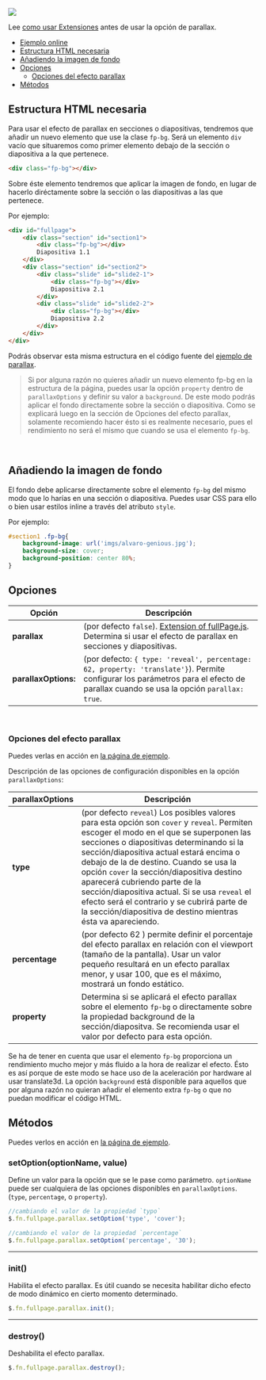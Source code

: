 ![](https://cloud.githubusercontent.com/assets/1706326/23580315/f28edab4-00f6-11e7-90f9-81ffafd77b0e.gif)

Lee [como usar Extensiones](https://github.com/alvarotrigo/fullPage.js/tree/master/lang/spanish#uso-de-extensiones) antes de usar la opción de parallax.
- [Ejemplo online](http://alvarotrigo.com/fullPage/extensions/parallax.html)
- [Estructura HTML necesaria](https://github.com/alvarotrigo/fullPage.js/blob/master/lang/spanish/parallax-extension.md#estructura-html-necesaria)
- [Añadiendo la imagen de fondo](https://github.com/alvarotrigo/fullPage.js/blob/master/lang/spanish/parallax-extension.md#a%C3%B1adiendo-la-imagen-de-fondo)
- [Opciones](https://github.com/alvarotrigo/fullPage.js/blob/master/lang/spanish/parallax-extension.md#opciones)
  - [Opciones del efecto parallax](https://github.com/alvarotrigo/fullPage.js/blob/master/lang/spanish/parallax-extension.md#opciones-del-efecto-parallax)
- [Métodos](https://github.com/alvarotrigo/fullPage.js/blob/master/lang/spanish/parallax-extension.md#m%C3%A9todos)

## Estructura HTML necesaria
Para usar el efecto de parallax en secciones o diapositivas, tendremos que añadir un nuevo elemento que use la clase `fp-bg`. Será un elemento `div` vacío que situaremos como primer elemento debajo de la sección o diapositiva a la que pertenece.

```html
<div class="fp-bg"></div>
```

Sobre éste elemento tendremos que aplicar la imagen de fondo, en lugar de hacerlo diréctamente sobre la sección o las diapositivas a las que pertenece.

Por ejemplo:
```html
<div id="fullpage">
    <div class="section" id="section1">
        <div class="fp-bg"></div>
        Diapositiva 1.1
    </div>
    <div class="section" id="section2">
        <div class="slide" id="slide2-1">
            <div class="fp-bg"></div>
            Diapositiva 2.1
        </div>
        <div class="slide" id="slide2-2">
            <div class="fp-bg"></div>
            Diapositiva 2.2
        </div>
    </div>
</div>
```

Podrás observar esta misma estructura en el código fuente del [ejemplo de parallax](http://alvarotrigo.com/fullPage/extensions/parallax.html).

> Si por alguna razón no quieres añadir un nuevo elemento fp-bg en la estructura de la página, puedes usar la opción `property` dentro de `parallaxOptions` y definir su valor a `background`. De este modo podrás aplicar el fondo directamente sobre la sección o diapositiva.
> Como se explicará luego en la sección de Opciones del efecto parallax, solamente recomiendo hacer ésto si es realmente necesario, pues el rendimiento no será el mismo que cuando se usa el elemento `fp-bg`.

<br>

## Añadiendo la imagen de fondo
El fondo debe aplicarse directamente sobre el elemento `fp-bg` del mismo modo que lo harías en una sección o diapositiva.
Puedes usar CSS para ello o bien usar estilos inline a través del atributo `style`.

Por ejemplo:
```css
#section1 .fp-bg{
    background-image: url('imgs/alvaro-genious.jpg');
    background-size: cover;
    background-position: center 80%;
}
```

## Opciones

| Opción  | Descripción |
| ------------- | ------------- |
| **parallax**  | (por defecto `false`). [Extension of fullPage.js](http://alvarotrigo.com/fullPage/extensions/). Determina si usar el efecto de parallax en secciones y diapositivas.  |
| **parallaxOptions:**   | (por defecto: `{ type: 'reveal', percentage: 62, property: 'translate'}`). Permite configurar los parámetros para el efecto de parallax cuando se usa la opción `parallax: true`.     |
<br>

### Opciones del efecto parallax
Puedes verlas en acción en [la página de ejemplo](http://alvarotrigo.com/fullPage/extensions/parallax.html).

Descripción de las opciones de configuración disponibles en la opción `parallaxOptions`:

| parallaxOptions  | Descripción |
| ------------- | ------------- |
| **type**  | (por defecto `reveal`) Los posibles valores para esta opción son `cover` y `reveal`. Permiten escoger el modo en el que se superponen las secciones o diapositivas determinando si la sección/diapositiva actual estará encima o debajo de la de destino. Cuando se usa la opción `cover` la sección/diapositiva destino aparecerá cubriendo parte de la sección/diapositiva actual. Si se usa `reveal` el efecto será el contrario y se cubrirá parte de la sección/diapositiva de destino mientras ésta va apareciendo. |
| **percentage**  | (por defecto 62 ) permite definir el porcentaje del efecto parallax en relación con el viewport (tamaño de la pantalla). Usar un valor pequeño resultará en un efecto parallax menor, y usar 100, que es el máximo, mostrará un fondo estático.  |
| **property** | Determina si se aplicará el efecto parallax sobre el elemento `fp-bg` o directamente sobre la propiedad background de la sección/diapositva. Se recomienda usar el valor por defecto para esta opción. |

Se ha de tener en cuenta que usar el elemento `fp-bg` proporciona un rendimiento mucho mejor y más fluido a la hora de realizar el efecto. Ésto es así porque de este modo se hace uso de la aceleración por hardware al usar translate3d. La opción `background` está disponible para  aquellos que por alguna razón no quieran añadir el elemento extra `fp-bg` o que no puedan modificar el código HTML.

## Métodos
Puedes verlos en acción en [la página de ejemplo](http://alvarotrigo.com/fullPage/extensions/parallax.html).

### setOption(optionName, value)
Define un valor para la opción que se le pase como parámetro. `optionName` puede ser cualquiera de las opciones disponibles en `parallaxOptions`. (`type`, `percentage`, o `property`).

```javascript
//cambiando el valor de la propiedad `typo`
$.fn.fullpage.parallax.setOption('type', 'cover');

//cambiando el valor de la propiedad `percentage`
$.fn.fullpage.parallax.setOption('percentage', '30');
```
---

### init()
Habilita el efecto parallax. Es útil cuando se necesita habilitar dicho efecto de modo dinámico en cierto momento determinado.
```javascript
$.fn.fullpage.parallax.init();
```
---
### destroy()
Deshabilita el efecto parallax.
```javascript
$.fn.fullpage.parallax.destroy();
```
